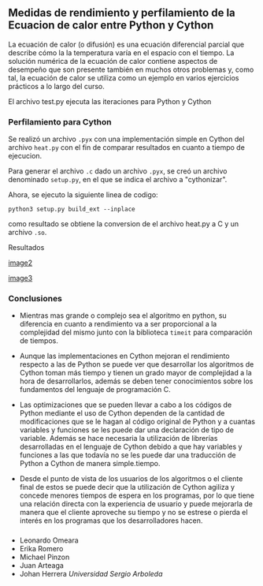 ## Medidas de rendimiento y perfilamiento de la Ecuacion de calor entre Python y Cython
La ecuación de calor (o difusión) es una ecuación diferencial parcial que describe cómo la
la temperatura varía en el espacio con el tiempo.
La solución numérica de la ecuación de calor contiene aspectos de desempeño que son
presente también en muchos otros problemas y, como tal, la ecuación de calor se utiliza como un
ejemplo en varios ejercicios prácticos a lo largo del curso.


El archivo test.py ejecuta las iteraciones para Python y Cython


### Perfilamiento para Cython
Se realizó un archivo `.pyx` con una implementación simple en Cython del archivo `heat.py` con el fin de comparar resultados en cuanto a tiempo de ejecucion. 

Para generar el archivo `.c` dado un archivo `.pyx`, se creó un archivo denominado `setup.py`, en el que se indica el archivo a "cythonizar".

Ahora, se ejecuto la siguiente linea de codigo:
```
python3 setup.py build_ext --inplace
```
como resultado se obtiene la conversion de el archivo heat.py a C y un archivo `.so`. 

Resultados




[image2](./img/1.png)


[image3](./img/2.png)

### Conclusiones

* Mientras mas grande o complejo sea el algoritmo en python, su diferencia en cuanto a rendimiento va a ser proporcional a la complejidad del mismo junto con la biblioteca `timeit` para comparación de tiempos.


* Aunque las implementaciones en Cython mejoran el rendimiento respecto a las de Python se puede ver que desarrollar los algoritmos de Cython toman más tiempo y tienen un grado mayor de complejidad a la hora de desarrollarlos, además se deben tener conocimientos sobre los fundamentos del lenguaje de programación C.


* Las optimizaciones que se pueden llevar a cabo a los códigos de Python mediante el uso de Cython dependen de la cantidad de modificaciones que se le hagan al código original de Python y a cuantas variables y funciones se les puede dar una declaración de tipo de variable. Además se hace necesaria la utilización de librerías desarrolladas en el lenguaje de Cython debido a que hay variables y funciones a las que todavía no se les puede dar una traducción de Python a Cython de manera simple.tiempo. 

* Desde el punto de vista de los usuarios de los algoritmos o el cliente final de estos se puede decir que la utilización de Cython agiliza y concede menores tiempos de espera en los programas, por lo que tiene una relación directa con la experiencia de usuario y puede mejorarla de manera que el cliente aproveche su tiempo y no se estrese o pierda el interés en los programas que los desarrolladores hacen.

### 
* Leonardo Omeara
* Erika Romero
* Michael Pinzon
* Juan Arteaga
* Johan Herrera
 _Universidad Sergio Arboleda_